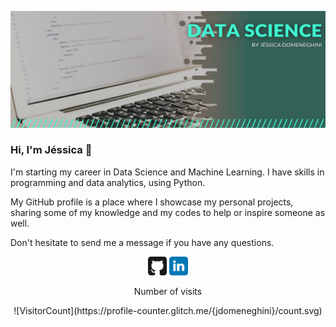 <p align="center">
    <img src="https://github.com/jdomeneghini/Data_Science/blob/master/banner1.png?raw=true" >
</p>

### Hi, I'm Jéssica 👋


I'm starting my career in Data Science and Machine Learning.
I have skills in programming and data analytics, using Python.

My GitHub profile is a place where I showcase my personal projects, sharing some of my knowledge and my codes to help or inspire someone as well.

Don't hesitate to send me a message if you have any questions.


<p align = "center">
<a href =https://github.com/jdomeneghini target='blank'> <img src=https://github.com/edent/SuperTinyIcons/blob/master/images/svg/github.svg height='30' weight='30'/></a>
<a href = https://www.linkedin.com/in/jdomeneghini target='blank'> <img src=https://github.com/edent/SuperTinyIcons/blob/master/images/svg/linkedin.svg height='30' weight='30'/></a> 




<p align = "center" > Number of visits </p>


<p align= "center"> ![VisitorCount](https://profile-counter.glitch.me/{jdomeneghini}/count.svg) </p>


 
